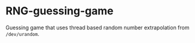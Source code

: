 # RNG-guessing-game
Guessing game that uses thread based random number extrapolation from `/dev/urandom`.
